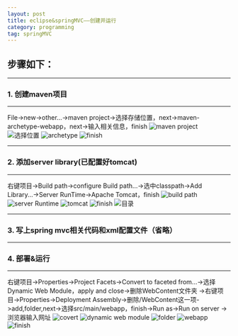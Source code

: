 ```yaml
---
layout: post  
title: eclipse&springMVC——创建并运行  
category: programming  
tag: springMVC  
---
```

## 步骤如下：
- - -
### 1. 创建maven项目
- - -
File->new->other...->maven project->选择存储位置，next->maven-archetype-webapp，next->输入相关信息，finish
![maven project](/public/myimage/eclipse创建springMVC项目-01.png)
![选择位置](/public/myimage/eclipse创建springMVC项目-02.png)
![archetype](/public/myimage/eclipse创建springMVC项目-03.png)
![finish](/public/myimage/eclipse创建springMVC项目-04.png)
- - -
### 2. 添加server library(已配置好tomcat)
- - -
右键项目->Build path->configure Build path...->选中classpath->Add Library...->Server RunTime->Apache Tomcat，finish
![build path](/public/myimage/eclipse创建springMVC项目-05.png)
![server Runtime](/public/myimage/eclipse创建springMVC项目-06.png)
![tomcat](/public/myimage/eclipse创建springMVC项目-07.png)
![finish](/public/myimage/eclipse创建springMVC项目-08.png)
![目录](/public/myimage/eclipse创建springMVC项目-09.png)
- - -
### 3. 写上spring mvc相关代码和xml配置文件（省略）
- - -
### 4. 部署&运行
- - -
右键项目->Properties->Project Facets->Convert to faceted from...->选择Dynamic Web Module，apply and close->删除WebContent文件夹
->右键项目->Properties->Deployment Assembly->删除/WebContent这一项->add,folder,next->选择src/main/webapp，finish->Run as->Run on server
->浏览器输入网址
![covert](/public/myimage/eclipse创建springMVC项目-10.png)
![dynamic web module](/public/myimage/eclipse创建springMVC项目-11.png)
![folder](/public/myimage/eclipse创建springMVC项目-12.png)
![webapp](/public/myimage/eclipse创建springMVC项目-13.png)
![finish](/public/myimage/eclipse创建springMVC项目-14.png)